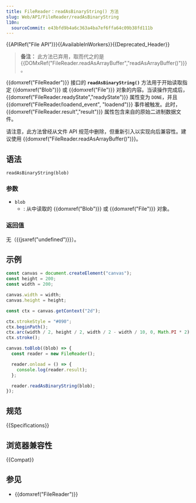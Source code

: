 ```yaml
---
title: FileReader：readAsBinaryString() 方法
slug: Web/API/FileReader/readAsBinaryString
l10n:
  sourceCommit: e43bfd9b4a6c363a4ba7ef6ffa64c09b38fd111b
---
```


{{APIRef("File API")}}{{AvailableInWorkers}}{{Deprecated_Header}}

> **备注：** 此方法已弃用，取而代之的是 {{DOMxRef("FileReader.readAsArrayBuffer","readAsArrayBuffer()")}}。

{{domxref("FileReader")}} 接口的 **`readAsBinaryString()`** 方法用于开始读取指定 {{domxref("Blob")}} 或 {{domxref("File")}} 对象的内容。当读操作完成后，{{domxref("FileReader.readyState","readyState")}} 属性变为 `DONE`，并且 {{domxref("FileReader/loadend_event", "loadend")}} 事件被触发。此时，{{domxref("FileReader.result","result")}} 属性包含来自的原始二进制数据文件。

请注意，此方法曾经从文件 API 规范中删除，但重新引入以实现向后兼容性。建议使用 {{domxref("FileReader.readAsArrayBuffer()")}}。

## 语法

```js-nolint
readAsBinaryString(blob)
```

### 参数

- `blob`
  - : 从中读取的 {{domxref("Blob")}} 或 {{domxref("File")}} 对象。

### 返回值

无（{{jsxref("undefined")}}）。

## 示例

```js
const canvas = document.createElement("canvas");
const height = 200;
const width = 200;

canvas.width = width;
canvas.height = height;

const ctx = canvas.getContext("2d");

ctx.strokeStyle = "#090";
ctx.beginPath();
ctx.arc(width / 2, height / 2, width / 2 - width / 10, 0, Math.PI * 2);
ctx.stroke();

canvas.toBlob((blob) => {
  const reader = new FileReader();

  reader.onload = () => {
    console.log(reader.result);
  };

  reader.readAsBinaryString(blob);
});
```

## 规范

{{Specifications}}

## 浏览器兼容性

{{Compat}}

## 参见

- {{domxref("FileReader")}}
